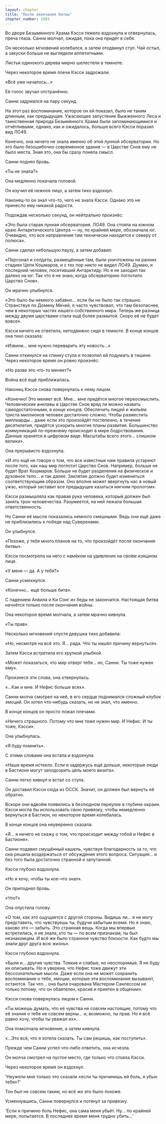 ```yaml
---
layout: chapter
title: "После окончания битвы"
chapter_number: 1803
---
```




Во дворе Безымянного Храма Кэсси тяжело вздохнула и отвернулась, пряча глаза. Санни молчал, ожидая, пока она придёт в себя.

Он несколько мгновений колебался, а затем отодвинул стул. Чай остыл, а закуски больше не выглядели аппетитными.

Листья одинокого дерева мирно шелестели в темноте.

Через некоторое время плечи Кэсси задрожали.

«Всё уже началось...»

Её голос звучал отстранённо.

Санни задумался на пару секунд.

На этот раз воспоминание, которое он ей показал, было не таким длинным, как предыдущее. Ужасающее запустение Выжженного Леса и таинственная природа Безымянного Храма были запоминающимися и отчётливыми, однако, как и ожидалось, больше всего Кэсси поразил вид ЛО49.

Конечно, она ничего не знала именно об этой лунной обсерватории. Но это было безошибочно современное здание — в Царстве Снов ему не было места. Зная это, она бы сразу поняла смысл.

Санни поднял бровь.

«Ты не знала?»

Она медленно покачала головой.

Он изучил её нежное лицо, а затем тихо вздохнул.

Наконец-то он знал что-то, чего не знала Кэсси. Однако это не принесло ему никакой радости.

Подождав несколько секунд, он нейтрально произнёс:

«Это была старая лунная обсерватория. ЛО49. Она стояла на южном краю Антарктического Центра — ну, по крайней мере, обозначала юг. Очевидно, что все направления там технически находятся к северу от полюса».

Санни сделал небольшую паузу, а затем добавил:

«Персонал и солдаты, размещённые там, были уничтожены на ранних стадиях Цепи Кошмаров, и с тех пор никто не видел ЛО49. Думаю, я последний человек, посетивший Антарктиду. Но я не заходил так далеко на юг. Так что я не знаю, когда обсерваторию поглотило Царство Снов».

Он мрачно улыбнулся.

«Это было бы немного забавно... если бы не было так страшно. Странствуя по Домену Мечей, я часто чувствовал, что там безопаснее, чем в некоторых частях нашего собственного мира. Теперь же разница между двумя царствами стала ещё более размытой. Скоро её не будет вовсе».

Кэсси ничего не ответила, неподвижно сидя в темноте. В конце концов она тихо сказала:

«Извини... мне нужно переварить эту новость...»

Санни откинулся на спинку стула и позволил ей подумать в тишине. Через некоторое время он ровно произнёс:

«Но разве это что-то меняет?»

Война всё ещё приближалась.

Наконец Кэсси снова повернулась к нему лицом.

«Конечно! Это меняет всё. Мне... мне придётся многое переосмыслить. Человеческие анклавы в Царстве Снов вряд ли можно назвать самодостаточными, в конце концов. Обеспечить пищей и жильём триста миллионов человек достаточно сложно. Чтобы разместить миллиарды... даже если это произойдёт постепенно, в течение десятилетия, придётся ускорить многие планы развития. Большинство коммуникаций по-прежнему происходит в мире бодрствования. Данные хранятся в цифровом виде. Масштабы всего этого... слишком велики».

Она прерывисто вздохнула.

«И это ещё не говоря о том, что все известные нам правила устареют после того, как наш мир поглотит Царство Снов. Например, больше не будет Врат Кошмаров. Больше не будет разделения на физическое и духовное тело... и так далее. Заклятие должно будет измениться соответствующим образом. Оно вполне может ввергнуть нас в новый ужас, который заставит все предыдущее казаться мягким прологом».

Кэсси размышляла как правая рука человека, который должен был занять трон человечества. Разумеется, на ней лежала большая ответственность.

Но Санни её мысли показались немного смешными. Ведь они ещё даже не приблизились к победе над Суверенами.

Он улыбнулся.

«Похоже, у тебя много планов на то, что произойдёт после окончания битвы».

Кэсси посмотрела на него с намёком на удивление на своём изящном лице.

«У меня — да. А у тебя?»

Санни усмехнулся.

«Конечно... ещё больше битв».

С падением Анвила и Ки Сонг их беды не закончатся. Настоящая битва начнётся только после окончания войны.

Она некоторое время молчала, а затем мрачно кивнула.

«Ты прав».

Несколько мгновений спустя девушка тихо добавила:

«Но, несмотря на всё это. Я... рада. Что ты нашёл причину вернуться».

Затем Кэсси встретила его хрупкой улыбкой.

«Может показаться, что мир отверг тебя... но, Санни. Ты тоже нужен ему».

Произнеся эти слова, она отвернулась.

«...Как и мне. И Нефис больше всех».

Санни молча смотрел на неё, в его сердце поднимался сложный клубок эмоций. Он хотел что-нибудь сказать, но не знал, что именно.

В конце концов он просто пожал плечами.

«Ничего страшного. Потому что мне тоже нужен мир. И Нефис. И ты тоже, Кэсси».

Она улыбнулась.

«Я буду помнить».

С этими словами она встала и вздохнула.

«Наше время истекло. Если я задержусь ещё дольше, некоторые люди в Бастионе могут заподозрить цель моего визита».

Санни легко кивнул и встал со стула.

Он доставил Кэсси сюда из ОССК. Значит, он должен был вернуть её обратно.

Вскоре они вдвоём появились в безлюдном переулке в глубине окраин. Кэсси могла бы использовать свою привязку, чтобы немедленно вернуться в Бастион, но некоторое время колебалась.

В конце концов она неуверенно сказала:

«Я... я ничего не скажу о том, что происходит между тобой и Нефис в Бастионе».

Санни подавил смущённый кашель, чувствуя благодарность за то, что она решила воздержаться от обсуждения этого вопроса. Ситуация... и без того была достаточно странной и запутанной.

Кэсси глубоко вздохнула.

«Но я хочу, чтобы ты кое-что знал».

Он приподнял бровь.

«Что?»

Она опустила голову.

«О том, как это ощущается с другой стороны. Видишь ли... я не могу представить, что чувствуешь ты, будучи забытым всеми. Но я знаю, каково это — забыть. Это странная вещь. Когда мы впервые встретились, я не знала, кто ты — по всем признакам, ты был незнакомцем. И всё же было странное чувство близости. Как будто мы знали друг друга всю жизнь».

Кэсси глубоко вздохнула.

«Были и... другие чувства. Тонкие и слабые, но неоспоримые. Я не буду их описывать. Но я уверена, что Нефис тоже движут эти бессознательные мысли. Даже если она не может сохранить воспоминания о тебе, эмоции, которые эти воспоминания вызывают, остаются. Так что... она была очарована Мастером Санлессом не только потому, что он обаятелен, красив и приятен в общении».

Кэсси снова повернулась лицом к Санни.

«Ты можешь думать, что её чувства не совсем настоящие, потому что её знания о тебе не совсем верны... и, возможно, ты прав. Но я всё равно хочу, чтобы ты уважал их».

Она помолчала мгновение, а затем кивнула.

«...Это всё, что я хотела сказать. Ты сам решишь, как поступить».

Прежде чем Санни успел что-либо ответить, она исчезла.

Он молча смотрел на пустое место, где только что стояла Кэсси.

Через некоторое время он вздохнул.

'Неужели мне только что сказали «если ты причинишь ей боль, я убью тебя»?'

Тон был не совсем таким, но всё же это было похоже.

Усмехнувшись, Санни повернулся и потянул за привязку.

'Если я причиню боль Нефис, она сама меня убьёт. Ну... по крайней мере, попытается. В последнее время меня трудно убить...'

